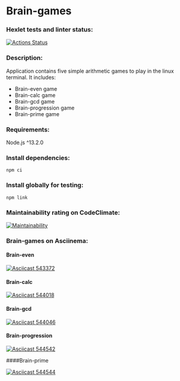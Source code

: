 # Brain-games

### Hexlet tests and linter status:
[![Actions Status](https://github.com/ikki-li/frontend-project-44/workflows/hexlet-check/badge.svg)](https://github.com/ikki-li/frontend-project-44/actions)

### Description:
Application contains five simple arithmetic games to play in the linux terminal. It includes:
* Brain-even game
* Brain-calc game
* Brain-gcd game
* Brain-progression game
* Brain-prime game

### Requirements:
Node.js ^13.2.0

### Install dependencies:
```
npm ci
``` 
### Install globally for testing:
```
npm link
```
### Maintainability rating on CodeClimate:
 [![Maintainability](https://api.codeclimate.com/v1/badges/f4b7aa860861316b85f3/maintainability)](https://codeclimate.com/github/ikki-li/frontend-project-44/maintainability)

### Brain-games on Asciinema:

#### Brain-even

[![Asciicast 543372](https://asciinema.org/a/543372.svg)](https://asciinema.org/a/543372)

#### Brain-calc

[![Asciicast 544018](https://asciinema.org/a/544018.svg)](https://asciinema.org/a/544018)

#### Brain-gcd

[![Asciicast 544046](https://asciinema.org/a/544046.svg)](https://asciinema.org/a/544046)

#### Brain-progression

[![Asciicast 544542](https://asciinema.org/a/544542.svg)](https://asciinema.org/a/544542)

####Brain-prime

[![Asciicast 544544](https://asciinema.org/a/544544.svg)](https://asciinema.org/a/544544)
